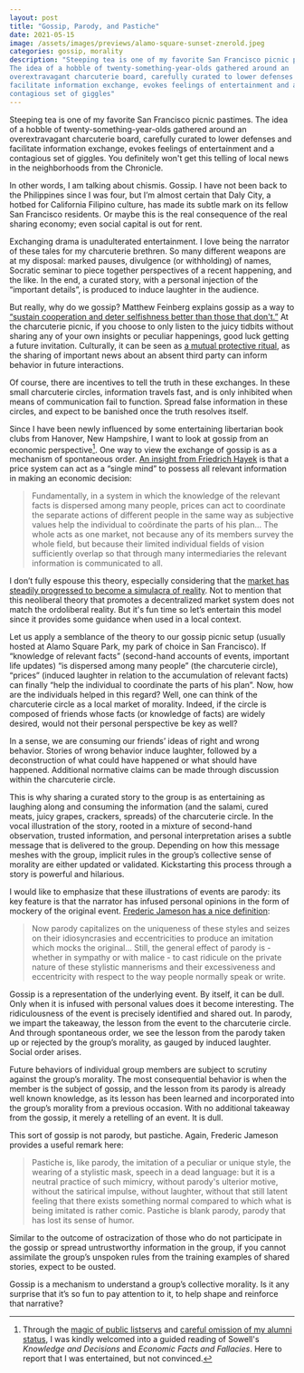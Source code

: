 ```yaml
---
layout: post
title: "Gossip, Parody, and Pastiche"
date: 2021-05-15
image: /assets/images/previews/alamo-square-sunset-znerold.jpeg
categories: gossip, morality
description: "Steeping tea is one of my favorite San Francisco picnic pastimes.
The idea of a hobble of twenty-something-year-olds gathered around an
overextravagant charcuterie board, carefully curated to lower defenses and
facilitate information exchange, evokes feelings of entertainment and a
contagious set of giggles"
---
```


Steeping tea is one of my favorite San Francisco picnic pastimes. The idea of a
hobble of twenty-something-year-olds gathered around an overextravagant
charcuterie board, carefully curated to lower defenses and facilitate
information exchange, evokes feelings of entertainment and a contagious set of
giggles. You definitely won't get this telling of local news in the
neighborhoods from the Chronicle.

In other words, I am talking about chismis. Gossip. I have not been back to the
Philippines since I was four, but I’m almost certain that Daly City, a hotbed
for California Filipino culture, has made its subtle mark on its fellow San
Francisco residents. Or maybe this is the real consequence of the real sharing
economy; even social capital is out for rent.

Exchanging drama is unadulterated entertainment. I love being the narrator of
these tales for my charcuterie brethren. So many different weapons are at my
disposal: marked pauses, divulgence (or withholding) of names, Socratic seminar
to piece together perspectives of a recent happening, and the like. In the end,
a curated story, with a personal injection of the “important details”, is
produced to induce laughter in the audience.

But really, why do we gossip? Matthew Feinberg explains gossip as a way to
[“sustain cooperation and deter selfishness better than those that don't.”](https://www.sciencedaily.com/releases/2014/01/140127193852.htm) At the
charcuterie picnic, if you choose to only listen to the juicy tidbits without
sharing any of your own insights or peculiar happenings, good luck getting a
future invitation. Culturally, it can be seen as [a mutual protective ritual](https://www.nytimes.com/2005/08/16/science/have-you-heard-gossip-turns-out-to-serve-a-purpose.html), as
the sharing of important news about an absent third party can inform behavior in
future interactions.

Of course, there are incentives to tell the truth in these exchanges. In these
small charcuterie circles, information travels fast, and is only inhibited when
means of communication fail to function. Spread false information in
these circles, and expect to be banished once the truth resolves itself.

Since I have been newly influenced by some entertaining libertarian book clubs
from Hanover, New Hampshire, I want to look at gossip from an economic
perspective[^1]. One way to view the exchange of gossip is as a mechanism of
spontaneous order. [An insight from Friedrich Hayek](https://www.kysq.org/docs/Hayek_45.pdf) is
that a price system can act as a “single mind” to possess all relevant
information in making an economic decision:

[^1]: Through the [magic of public listservs](https://listserv.dartmouth.edu/scripts/wa.exe?SUBED1=POLITICAL-ECONOMY-PROJECT&A=1) and [careful omission of my alumni status](https://www.cs.umd.edu/), I was kindly welcomed into a guided reading of Sowell's _Knowledge and Decisions_ and _Economic Facts and Fallacies_. Here to report that I was entertained, but not convinced.

> Fundamentally, in a system in which the knowledge of the relevant facts is
dispersed among many people, prices can act to coordinate the separate actions
of different people in the same way as subjective values help the individual to
coördinate the parts of his plan… The whole acts as one market, not because any
of its members survey the whole field, but because their limited individual
fields of vision sufficiently overlap so that through many intermediaries the
relevant information is communicated to all.

I don’t fully espouse this theory, especially considering that the [market has
steadily progressed to become a simulacra of
reality](https://www.nytimes.com/interactive/2020/05/26/magazine/stock-market-coronavirus-pandemic.html).
Not to mention that this neoliberal theory that promotes a decentralized market
system does not match the ordoliberal reality. But it's fun time so let’s
entertain this model since it provides some guidance when used in a local
context.

Let us apply a semblance of the theory to our gossip picnic setup (usually
hosted at Alamo Square Park, my park of choice in San Francisco). If “knowledge
of relevant facts” (second-hand accounts of events, important life updates) “is
dispersed among many people” (the charcuterie circle), “prices” (induced
laughter in relation to the accumulation of relevant facts) can finally “help
the individual to coordinate the parts of his plan”. Now, how are the
individuals helped in this regard? Well, one can think of the charcuterie circle
as a local market of morality. Indeed, if the circle is composed of friends
whose facts (or knowledge of facts) are widely desired, would not their personal
perspective be key as well?

In a sense, we are consuming our friends’ ideas of right and wrong behavior.
Stories of wrong behavior induce laughter, followed by a deconstruction of what
could have happened or what should have happened. Additional normative claims
can be made through discussion within the charcuterie circle.

This is why sharing a curated story to the group is as entertaining as laughing
along and consuming the information (and the salami, cured meats, juicy grapes,
crackers, spreads) of the charcuterie circle. In the vocal illustration of the
story, rooted in a mixture of second-hand observation, trusted information, and
personal interpretation arises a subtle message that is delivered to the group.
Depending on how this message meshes with the group, implicit rules in the
group’s collective sense of morality are either updated or validated.
Kickstarting this process through a story is powerful and hilarious.

I would like to emphasize that these illustrations of events are parody: its key
feature is that the narrator has infused personal opinions in the form of
mockery of the original event. [Frederic Jameson has a nice definition](https://art.ucsc.edu/sites/default/files/Jameson_Postmodernism_and_Consumer_Society.pdf):

> Now parody capitalizes on the uniqueness of these styles and seizes on their
idiosyncrasies and eccentricities to produce an imitation which mocks the
original... Still, the general effect of parody is - whether in sympathy or with
malice - to cast ridicule on the private nature of these stylistic mannerisms
and their excessiveness and eccentricity with respect to the way people normally
speak or write.

Gossip is a representation of the underlying event. By itself, it can be dull.
Only when it is infused with personal values does it become interesting. The
ridiculousness of the event is precisely identified and shared out. In parody,
we impart the takeaway, the lesson from the event to the charcuterie circle. And
through spontaneous order, we see the lesson from the parody taken up or
rejected by the group’s morality, as gauged by induced laughter. Social order
arises.

Future behaviors of individual group members are subject to scrutiny against the
group’s morality. The most consequential behavior is when the member is the
subject of gossip, and the lesson from its parody is already well known
knowledge, as its lesson has been learned and incorporated into the group’s
morality from a previous occasion. With no additional takeaway from the gossip,
it merely a retelling of an event. It is dull.

This sort of gossip is not parody, but pastiche. Again, Frederic Jameson
provides a useful remark here:

> Pastiche is, like parody, the imitation of a
peculiar or unique style, the wearing of a stylistic mask, speech in a dead
language: but it is a neutral practice of such mimicry, without parody's
ulterior motive, without the satirical impulse, without laughter, without that
still latent feeling that there exists something normal compared to which what
is being imitated is rather comic. Pastiche is blank parody, parody that has
lost its sense of humor.

Similar to the outcome of ostracization of those who do not participate in the
gossip or spread untrustworthy information in the group, if you cannot
assimilate the group’s unspoken rules from the training examples of shared
stories, expect to be ousted.

Gossip is a mechanism to understand a group’s collective morality. Is it any
surprise that it’s so fun to pay attention to it, to help shape and reinforce
that narrative?
